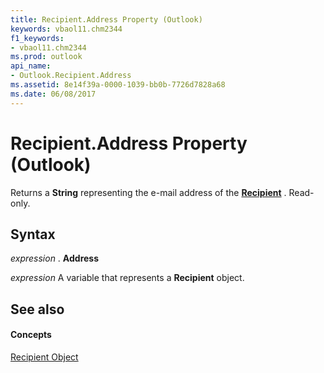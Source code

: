 ```yaml
---
title: Recipient.Address Property (Outlook)
keywords: vbaol11.chm2344
f1_keywords:
- vbaol11.chm2344
ms.prod: outlook
api_name:
- Outlook.Recipient.Address
ms.assetid: 8e14f39a-0000-1039-bb0b-7726d7828a68
ms.date: 06/08/2017
---
```



# Recipient.Address Property (Outlook)

Returns a  **String** representing the e-mail address of the **[Recipient](Outlook.Recipient.md)** . Read-only.


## Syntax

 _expression_ . **Address**

 _expression_ A variable that represents a **Recipient** object.


## See also


#### Concepts


[Recipient Object](Outlook.Recipient.md)


